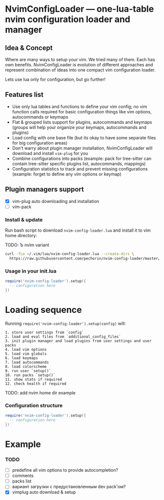 # NvimConfigLoader — one-lua-table nvim configuration loader and manager

## Idea & Concept

Where are many ways to setup your vim. We tried many of them. Each has own benefits.
NvimConfigLoader is evolution of different approaches and represent combination of ideas into one compact vim configuration loader.

Lets use lua only for configuration, but go further!

## Features list

- Use only lua tables and functions to define your vim config; no vim function calls required for basic configuration things like vim options, autocommands or keymaps
- Flat & grouped lists support for plugins, autocommands and keymaps (groups will help your organize your keymaps, autocommands and plugins)
- Load config with one base file (but its okay to have some separate files for big configuration areas)
- Don't warry about plugin manager installation, NvimConfigLoader will download and install `vim-plug` for you 
- Combine configurations into packs (example: pack for tree-sitter can contain tree-sitter specific plugins list, autocommands, mappings)
- Configuration statistics to track and prevent missing configurations (example: forget to define any vim options or keymap)

## Plugin managers support

- [x] vim-plug auto downloading and installation
- [ ] vim-pack

### Install & update

Run bash script to download `nvim-config-loader.lua` and install it to vim home directory:

TODO: Ъ nvim variant

```bash
curl -fLo ~/.vim/lua/nvim-config-loader.lua --create-dirs \
  https://raw.githubusercontent.com/pechorin/nvim-config-loader/master/nvim-config-loader.lua;
```

### Usage in your init.lua

```lua
require('nvim-config-loader').setup({
  -- configuration here
})
```

# Loading sequence

Running `require('nvim-config-loader').setup(config)` will:

```
1. store user settings from `config`
2. load and eval files from `additional_config_files`
3. init plugin manager and load plugins from user settings and user packs
4. load vim options
5. load vim globals
6. load keymaps
7. load autocommands
8. load colorscheme
9. run user `setup()`
10. run packs `setup()`
11. show stats if required
12. check health if required
```

TODO: add nvim home dir example

### Configuration structure

```lua
require('nvim-config-loader').setup({
  -- configuration here
})
```

# Example

### TODO

- [ ] predefine all vim options to provide autocompletion?
- [ ] comments
- [ ] packs list
- [ ] вариант загрузки с предустановленным dev pack'ом?
- [x] vimplug auto download & setup
